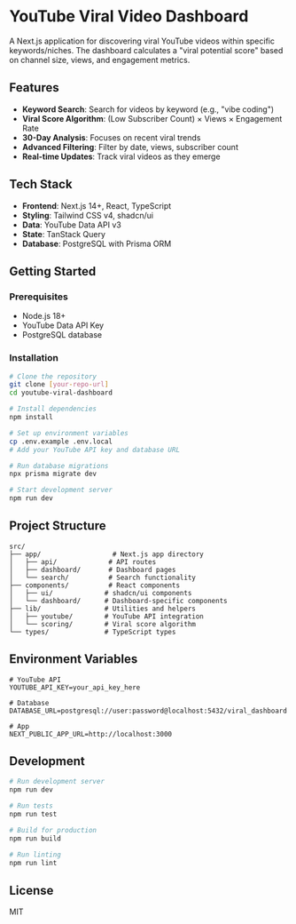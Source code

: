# YouTube Viral Video Dashboard

A Next.js application for discovering viral YouTube videos within specific keywords/niches. The dashboard calculates a "viral potential score" based on channel size, views, and engagement metrics.

## Features

- **Keyword Search**: Search for videos by keyword (e.g., "vibe coding")
- **Viral Score Algorithm**: (Low Subscriber Count) × Views × Engagement Rate
- **30-Day Analysis**: Focuses on recent viral trends
- **Advanced Filtering**: Filter by date, views, subscriber count
- **Real-time Updates**: Track viral videos as they emerge

## Tech Stack

- **Frontend**: Next.js 14+, React, TypeScript
- **Styling**: Tailwind CSS v4, shadcn/ui
- **Data**: YouTube Data API v3
- **State**: TanStack Query
- **Database**: PostgreSQL with Prisma ORM

## Getting Started

### Prerequisites
- Node.js 18+
- YouTube Data API Key
- PostgreSQL database

### Installation

```bash
# Clone the repository
git clone [your-repo-url]
cd youtube-viral-dashboard

# Install dependencies
npm install

# Set up environment variables
cp .env.example .env.local
# Add your YouTube API key and database URL

# Run database migrations
npx prisma migrate dev

# Start development server
npm run dev
```

## Project Structure

```
src/
├── app/                  # Next.js app directory
│   ├── api/             # API routes
│   ├── dashboard/       # Dashboard pages
│   └── search/          # Search functionality
├── components/          # React components
│   ├── ui/             # shadcn/ui components
│   └── dashboard/      # Dashboard-specific components
├── lib/                # Utilities and helpers
│   ├── youtube/        # YouTube API integration
│   └── scoring/        # Viral score algorithm
└── types/              # TypeScript types
```

## Environment Variables

```env
# YouTube API
YOUTUBE_API_KEY=your_api_key_here

# Database
DATABASE_URL=postgresql://user:password@localhost:5432/viral_dashboard

# App
NEXT_PUBLIC_APP_URL=http://localhost:3000
```

## Development

```bash
# Run development server
npm run dev

# Run tests
npm run test

# Build for production
npm run build

# Run linting
npm run lint
```

## License

MIT